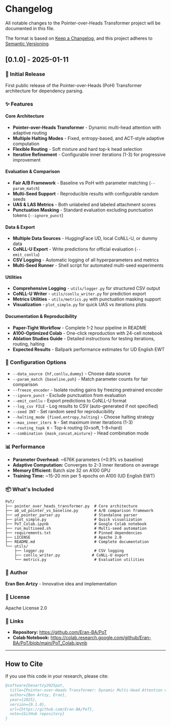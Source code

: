 # Changelog

All notable changes to the Pointer-over-Heads Transformer project will be documented in this file.

The format is based on [Keep a Changelog](https://keepachangelog.com/en/1.0.0/),
and this project adheres to [Semantic Versioning](https://semver.org/spec/v2.0.0.html).

## [0.1.0] - 2025-01-11

### 🎉 Initial Release

First public release of the Pointer-over-Heads (PoH) Transformer architecture for dependency parsing.

### ✨ Features

#### Core Architecture
- **Pointer-over-Heads Transformer** - Dynamic multi-head attention with adaptive routing
- **Multiple Halting Modes** - Fixed, entropy-based, and ACT-style adaptive computation
- **Flexible Routing** - Soft mixture and hard top-k head selection
- **Iterative Refinement** - Configurable inner iterations (1-3) for progressive improvement

#### Evaluation & Comparison
- **Fair A/B Framework** - Baseline vs PoH with parameter matching (`--param_match`)
- **Multi-Seed Support** - Reproducible results with configurable random seeds
- **UAS & LAS Metrics** - Both unlabeled and labeled attachment scores
- **Punctuation Masking** - Standard evaluation excluding punctuation tokens (`--ignore_punct`)

#### Data & Export
- **Multiple Data Sources** - HuggingFace UD, local CoNLL-U, or dummy data
- **CoNLL-U Export** - Write predictions for official evaluation (`--emit_conllu`)
- **CSV Logging** - Automatic logging of all hyperparameters and metrics
- **Multi-Seed Runner** - Shell script for automated multi-seed experiments

#### Utilities
- **Comprehensive Logging** - `utils/logger.py` for structured CSV output
- **CoNLL-U Writer** - `utils/conllu_writer.py` for prediction export
- **Metrics Utilities** - `utils/metrics.py` with punctuation masking support
- **Visualization** - `plot_simple.py` for quick UAS vs iterations plots

#### Documentation & Reproducibility
- **Paper-Tight Workflow** - Complete 1-2 hour pipeline in README
- **A100-Optimized Colab** - One-click reproduction with 24-cell notebook
- **Ablation Studies Guide** - Detailed instructions for testing iterations, routing, halting
- **Expected Results** - Ballpark performance estimates for UD English EWT

### 🔧 Configuration Options

- `--data_source {hf,conllu,dummy}` - Choose data source
- `--param_match {baseline,poh}` - Match parameter counts for fair comparison
- `--freeze_encoder` - Isolate routing gains by freezing pretrained encoder
- `--ignore_punct` - Exclude punctuation from evaluation
- `--emit_conllu` - Export predictions to CoNLL-U format
- `--log_csv FILE` - Log results to CSV (auto-generated if not specified)
- `--seed INT` - Set random seed for reproducibility
- `--halting_mode {fixed,entropy,halting}` - Choose halting strategy
- `--max_inner_iters N` - Set maximum inner iterations (1-3)
- `--routing_topk K` - Top-k routing (0=soft, 1-8=hard)
- `--combination {mask_concat,mixture}` - Head combination mode

### 📊 Performance

- **Parameter Overhead:** ~676K parameters (+0.9% vs baseline)
- **Adaptive Computation:** Converges to 2-3 inner iterations on average
- **Memory Efficient:** Batch size 32 on A100 GPU
- **Training Time:** ~15-20 min per 5 epochs on A100 (UD English EWT)

### 📦 What's Included

```
PoT/
├── pointer_over_heads_transformer.py  # Core architecture
├── ab_ud_pointer_vs_baseline.py       # A/B comparison framework
├── ud_pointer_parser.py               # Standalone parser
├── plot_simple.py                     # Quick visualization
├── PoT_Colab.ipynb                    # Google Colab notebook
├── run_multiseed.sh                   # Multi-seed automation
├── requirements.txt                   # Pinned dependencies
├── LICENSE                            # Apache 2.0
├── README.md                          # Complete documentation
└── utils/
    ├── logger.py                      # CSV logging
    ├── conllu_writer.py              # CoNLL-U export
    └── metrics.py                     # Evaluation utilities
```

### 👤 Author

**Eran Ben Artzy** - Innovative idea and implementation

### 📜 License

Apache License 2.0

### 🔗 Links

- **Repository:** https://github.com/Eran-BA/PoT
- **Colab Notebook:** https://colab.research.google.com/github/Eran-BA/PoT/blob/main/PoT_Colab.ipynb

---

## How to Cite

If you use this code in your research, please cite:

```bibtex
@software{benartzy2025pot,
  title={Pointer-over-Heads Transformer: Dynamic Multi-Head Attention with Adaptive Routing},
  author={Ben Artzy, Eran},
  year={2025},
  version={0.1.0},
  url={https://github.com/Eran-BA/PoT},
  note={GitHub repository}
}
```

